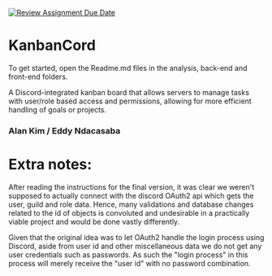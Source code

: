 [![Review Assignment Due Date](https://classroom.github.com/assets/deadline-readme-button-22041afd0340ce965d47ae6ef1cefeee28c7c493a6346c4f15d667ab976d596c.svg)](https://classroom.github.com/a/twPj_hbU)

# KanbanCord

To get started, open the Readme.md files in the analysis, back-end and front-end folders.

A Discord-integrated kanban board that allows servers to manage tasks with user/role based access and permissions, allowing for more efficient handling of goals or projects.

### Alan Kim / Eddy Ndacasaba

# Extra notes:

After reading the instructions for the final version, it was clear we weren't supposed to actually connect with the discord OAuth2 api which gets the user, guild and role data. Hence, many validations and database changes related to the id of objects is convoluted and undesirable in a practically viable project and would be done vastly differently.

Given that the original idea was to let OAuth2 handle the login process using Discord, aside from user id and other miscellaneous data we do not get any user credentials such as passwords. As such the "login process" in this process will merely receive the "user id" with no password combination.